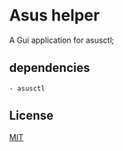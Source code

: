 # Asus helper

A Gui application for asusctl;

## dependencies
    - asusctl


## License

[MIT](LICENSE)

